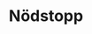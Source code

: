 ---
title: 'Nödstopp'
symbol_image: 'symbols/insats/28.svg'
weight: 28
card: true
card_color: 'bg-symbol-yellow'
---